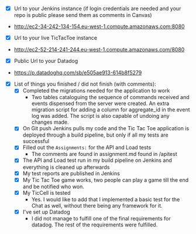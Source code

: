 * [x] Url to your Jenkins instance (if login credentials are needed and your repo is public please send them as comments in Canvas)
* http://ec2-34-242-134-154.eu-west-1.compute.amazonaws.com:8080

* [x] Url to your live TicTacToe instance
* http://ec2-52-214-241-244.eu-west-1.compute.amazonaws.com/8080

* [x] Public Url to your Datadog
* https://p.datadoghq.com/sb/e505ae913-614b8f5279
* [x] List of things you finished / did not finish (with comments):
  * [x] Completed the migrations needed for the application to work
    * Two tables cataloguing the sequence of commands received and events dispensed from the server were created. An extra migration script for adding a column for aggregate_id in the event log was added. The script is also capable of undoing any changes made.
  * [x] On Git push Jenkins pulls my code and the Tic Tac Toe application is deployed through a build pipeline, but only if all my tests are successful
  * [x] Filled out the `Assignments:` for the API and Load tests
    * The comments are found in assignment.md found in /apitest
  * [x] The API and Load test run in my build pipeline on Jenkins and everything is cleaned up afterwards
  * [x] My test reports are published in Jenkins
  * [x] My Tic Tac Toe game works, two people can play a game till the end and be notified who won.
  * [x] My TicCell is tested
    * Yes. I would like to add that I implemented a basic test for the Chat as well, without there being
    any framework for it.
  * [x] I've set up Datadog
	* I did not manage to fulfill one of the final requirements for datadog. The rest of the requirements
	were fulfilled.
